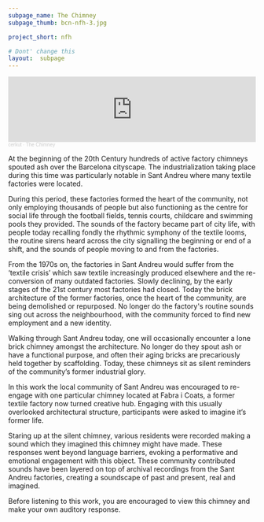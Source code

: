 ```yaml
---
subpage_name: The Chimney
subpage_thumb: bcn-nfh-3.jpg

project_short: nfh

# Dont' change this
layout:  subpage
---
```


<iframe width="100%" height="133" scrolling="no" frameborder="no" allow="autoplay" src="https://w.soundcloud.com/player/?url=https%3A//api.soundcloud.com/tracks/1141138642&color=%23ff5500&auto_play=true&hide_related=true&show_comments=true&show_user=false&show_reposts=false&show_teaser=false"></iframe><div style="font-size: 10px; color: #cccccc;line-break: anywhere;word-break: normal;overflow: hidden;white-space: nowrap;text-overflow: ellipsis; font-family: Interstate,Lucida Grande,Lucida Sans Unicode,Lucida Sans,Garuda,Verdana,Tahoma,sans-serif;font-weight: 100;"><a href="https://soundcloud.com/cerkut" title="cerkut" target="_blank" style="color: #cccccc; text-decoration: none;">cerkut</a> · <a href="https://soundcloud.com/cerkut/the-chimney" title="The Chimney" target="_blank" style="color: #cccccc; text-decoration: none;">The Chimney</a></div>

At the beginning of the 20th Century hundreds of active factory chimneys spouted ash over the Barcelona cityscape. The industrialization taking place during this time was particularly notable in Sant Andreu where many textile factories were located.

During this period, these factories formed the heart of the community, not only employing thousands of people but also functioning as the centre for social life through the football fields, tennis courts, childcare and swimming pools they provided. The sounds of the factory became part of city life, with people today recalling fondly the rhythmic symphony of the textile looms, the routine sirens heard across the city signalling the beginning or end of a shift, and the sounds of people moving to and from the factories.

From the 1970s on, the factories in Sant Andreu would suffer from the ‘textile crisis’ which saw textile increasingly produced elsewhere and the re-conversion of many outdated factories. Slowly declining, by the early stages of the 21st century most factories had closed. Today the brick architecture of the former factories, once the heart of the community, are being demolished or repurposed. No longer do the factory's routine sounds sing out across the neighbourhood, with the community forced to find new employment and a new identity.

Walking through Sant Andreu today, one will occasionally encounter a lone brick chimney amongst the architecture. No longer do they spout ash or have a functional purpose, and often their aging bricks are precariously held together by scaffolding. Today, these chimneys sit as silent reminders of the community’s former industrial glory.

In this work the local community of Sant Andreu was encouraged to re-engage with one particular chimney located at Fabra i Coats, a former textile factory now turned creative hub. Engaging with this usually overlooked architectural structure, participants were asked to imagine it’s former life.

Staring up at the silent chimney, various residents were recorded making a sound which they imagined this chimney might have made. These responses went beyond language barriers, evoking a performative and emotional engagement with this object. These community contributed sounds have been layered on top of archival recordings from the Sant Andreu factories, creating a soundscape of past and present, real and imagined.

Before listening to this work, you are encouraged to view this chimney and make your own auditory response.
